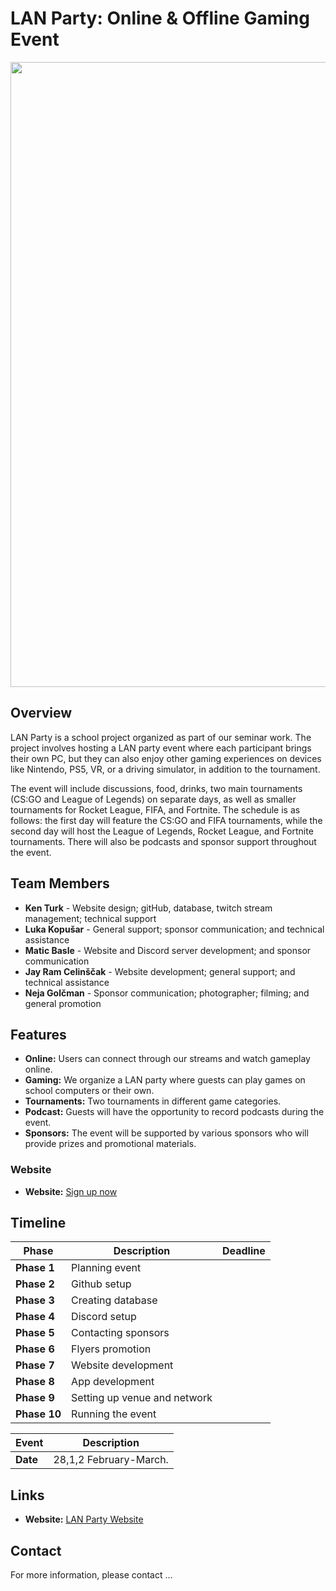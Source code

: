 # LAN Party: Online & Offline Gaming Event

<img src="https://github.com/user-attachments/assets/c84b8e97-308a-4911-9ca5-b5b1bda1e263" width="1000">

## Overview

LAN Party is a school project organized as part of our seminar work. The project involves hosting a LAN party event where each participant brings their own PC, but they can also enjoy other gaming experiences on devices like Nintendo, PS5, VR, or a driving simulator, in addition to the tournament. 

The event will include discussions, food, drinks, two main tournaments (CS:GO and League of Legends) on separate days, as well as smaller tournaments for Rocket League, FIFA, and Fortnite. The schedule is as follows: the first day will feature the CS:GO and FIFA tournaments, while the second day will host the League of Legends, Rocket League, and Fortnite tournaments. There will also be podcasts and sponsor support throughout the event.

## Team Members

- **Ken Turk** - Website design; gitHub, database, twitch stream management; technical support
- **Luka Kopušar** - General support; sponsor communication; and technical assistance
- **Matic Basle** - Website and Discord server development; and sponsor communication
- **Jay Ram Celinščak** - Website development; general support; and technical assistance
- **Neja Golčman** - Sponsor communication; photographer; filming; and general promotion

## Features

- **Online:** Users can connect through our streams and watch gameplay online.
- **Gaming:** We organize a LAN party where guests can play games on school computers or their own.
- **Tournaments:** Two tournaments in different game categories.
- **Podcast:** Guests will have the opportunity to record podcasts during the event.
- **Sponsors:** The event will be supported by various sponsors who will provide prizes and promotional materials.

### Website

- **Website:** [Sign up now](https://lanparty.scv.si)

## Timeline

| Phase           | Description                          | Deadline          |
|-----------------|--------------------------------------|-------------------|
| **Phase 1**     | Planning event                       | |
| **Phase 2**     | Github setup                         | |
| **Phase 3**     | Creating database                    | |
| **Phase 4**     | Discord setup                        | |
| **Phase 5**     | Contacting sponsors                  | |
| **Phase 6**     | Flyers promotion                     | |
| **Phase 7**     | Website development                  | |
| **Phase 8**     | App development                      | |
| **Phase 9**     | Setting up venue and network         | |
| **Phase 10**    | Running the event                    | |

| Event           | Description                          |
|-----------------|------------------------------------|
| **Date**        | 28,1,2 February-March.             |

## Links

- **Website:** [LAN Party Website](https://lanparty.scv.si)

## Contact

For more information, please contact ...
